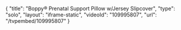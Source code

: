 {
    "title": "Boppy&reg; Prenatal Support Pillow w\/Jersey Slipcover",
    "type": "solo",
    "layout": "iframe-static",
    "videoId": "109995807",
    "url": "\/tvpembed\/109995807"
}